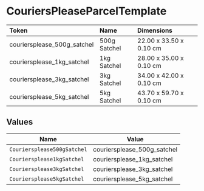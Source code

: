 # CouriersPleaseParcelTemplate

|Token | Name | Dimensions|
|:---|:---|:---|
| couriersplease_500g_satchel | 500g Satchel | 22.00 x 33.50 x 0.10 cm|
| couriersplease_1kg_satchel | 1kg Satchel | 28.00 x 35.00 x 0.10 cm|
| couriersplease_3kg_satchel | 3kg Satchel | 34.00 x 42.00 x 0.10 cm|
| couriersplease_5kg_satchel | 5kg Satchel | 43.70 x 59.70 x 0.10 cm|



## Values

| Name                        | Value                       |
| --------------------------- | --------------------------- |
| `Couriersplease500gSatchel` | couriersplease_500g_satchel |
| `Couriersplease1kgSatchel`  | couriersplease_1kg_satchel  |
| `Couriersplease3kgSatchel`  | couriersplease_3kg_satchel  |
| `Couriersplease5kgSatchel`  | couriersplease_5kg_satchel  |